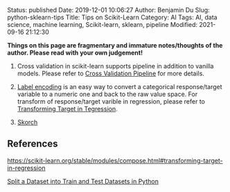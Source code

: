 Status: published
Date: 2019-12-01 10:06:27
Author: Benjamin Du
Slug: python-sklearn-tips
Title: Tips on Scikit-Learn
Category: AI
Tags: AI, data science, machine learning, Scikit-learn, sklearn, pipeline
Modified: 2021-09-16 21:12:30

**Things on this page are fragmentary and immature notes/thoughts of the author. Please read with your own judgement!**

1. Cross validation in scikit-learn supports pipeline in addition to vanilla models.
    Please refer to 
    [Cross Validation Pipeline](https://chrisalbon.com/machine_learning/model_evaluation/cross_validation_pipeline/)
    for more details.

2. [Label encoding](https://scikit-learn.org/stable/modules/preprocessing_targets.html#label-encoding)
    is an easy way to convert a categorical response/target variable to a numeric one and back to the raw value space.
    For transform of response/target varible in regression,
    please refer to [Transforming Target in Tegression](https://scikit-learn.org/stable/modules/compose.html#transforming-target-in-regression).

3. [Skorch](https://github.com/skorch-dev/skorch)

## References

https://scikit-learn.org/stable/modules/compose.html#transforming-target-in-regression

[Split a Dataset into Train and Test Datasets in Python]( https://www.legendu.net/misc/blog/python-ai-split-dataset ) 